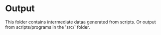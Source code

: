 # Output

This folder contains intermediate dataa generated from scripts.
Or output from scripts/programs in the 'src/' folder.